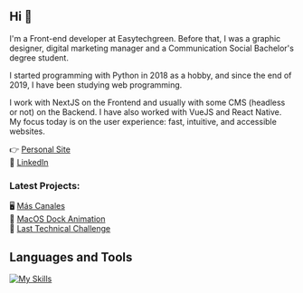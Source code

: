 ## Hi 👋
I'm a Front-end developer at Easytechgreen. Before that, I was a graphic designer, digital marketing manager and a Communication Social Bachelor's degree student.

I started programming with Python in 2018 as a hobby, and since the end of 2019, I have been studying web programming.

I work with NextJS on the Frontend and usually with some CMS (headless or not) on the Backend. I have also worked with VueJS and React Native. My focus today is on the user experience: fast, intuitive, and accessible websites.

👉 [Personal Site](https://imanolortega.dev/)  
💼 [LinkedIn](https://www.linkedin.com/in/imanol-ortega-dev/)  

### Latest Projects:

🖥️ [Más Canales](https://mascanales.vercel.app/)  
🍏 [MacOS Dock Animation](https://mac-dock.vercel.app/)  
🚀 [Last Technical Challenge](https://challenge-imanolortega.vercel.app/)  

## Languages and Tools

[![My Skills](https://skillicons.dev/icons?i=js,ts,sass,react,nextjs,vue,nodejs,graphql,firebase,docker)](https://skillicons.dev)
